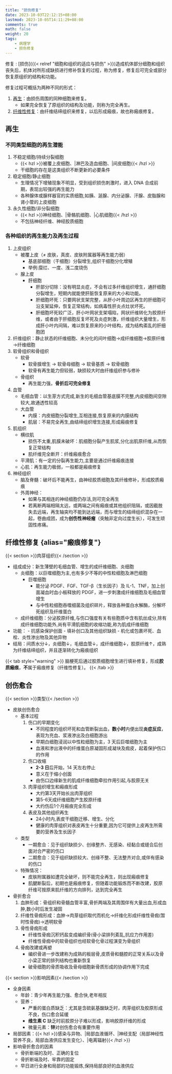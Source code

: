 ```yaml
---
title: "损伤修复"
date: 2023-10-03T22:12:15+08:00
lastmod: 2023-10-05T14:11:29+08:00
comments: true
math: false
weight: 20
tags:
    - 病理学
    - 损伤修复
---
```


修复
: [损伤]({{< relref "细胞和组织的适应与损伤" >}})造成机体部分细胞和组织丧失后，机体对所形成缺损进行修补恢复的过程，称为修复，修复后可完全或部分恢复原组织的结构和功能。

修复过程可概括为两种不同的形式：

1. [再生](#再生)：由损伤周围的同种细胞来修复。
    - 如果完全恢复了原组织的结构及功能，则称为完全再生。
2. [纤维性修复](#纤维性修复)：由纤维结缔组织来修复，以后形成瘢痕，故也称瘢痕修复。

<!--more-->

## 再生

### 不同类型细胞的再生潜能

1. 不稳定细胞/持续分裂细胞
    - {{< hzl >}}被覆上皮细胞、|淋巴及造血细胞、|间皮细胞{{< /hzl >}}
    - 干细胞的存在是这类组织不断更新的必要条件
2. 稳定细胞/静止细胞
    - 生理情况下增殖现象不明显，受到组织损伤刺激时，进入 DNA 合成前期，表现出较强的再生能力
    - 各种腺体或腺样器官的实质细胞,如胰、涎腺、内分泌腺、汗腺、皮脂腺和肾小管的上皮细胞
3. 永久性细胞/非分裂细胞
    - {{< hzl >}}神经细胞、|骨骼肌细胞、|心肌细胞{{< /hzl >}}
    - 不包括神经纤维、神经胶质细胞

### 各种组织的再生能力及再生过程

1. 上皮组织
    - 被覆上皮（≠ 皮肤，真皮、皮肤附属器等再生能力弱）
        - 基底部细胞（干细胞）分裂增生,组织干细胞分化增殖
        - 举例:糜烂、一度、浅二度烧伤
    - 腺上皮
        - 肝细胞
            - 肝部分切除：没有明显炎症，不会有过多纤维组织增生，通肝细胞分裂增生，短期内就能使肝脏恢复原来的大小和功能。
            - 肝细胞坏死：只要网状支架完整，从肝小叶周边区再生的肝细胞可沿支架延伸，恢复正常结构，如病毒性肝炎点灶状坏死。
            - 肝细胞坏死较广泛，肝小叶网状支架塌陷，网状纤维转化为胶原纤维，或者由于肝细胞反复坏死及炎症刺激，纤维组织大量增生，形成肝小叶内间隔，难以恢复原来的小叶结构，成为结构紊乱的肝细胞团
2. 纤维组织：静止状态的纤维细胞、未分化的间叶细胞→成纤维细胞→胶原纤维→纤维细胞
3. 软骨组织和骨组织
    - 软骨
        - 软骨膜增生 → 软骨母细胞 → 软骨基质 → 软骨细胞
        - 软骨有再生能力但较弱，缺损较大时由纤维组织参与修补
    - 骨组织
        - 再生能力强，**骨折后可完全修复**
4. 血管
    - 毛细血管：以生芽方式完成,新生的毛细血管基底膜不完整,内皮细胞间空隙较大,故通透性较高
    - 大血管
        - 内膜：内皮细胞分裂增生,互相连接,恢复原来的内膜结构
        - 肌层：不易完全再生,由结缔组织增生连接,形成瘢痕修复
5. 肌组织
    - 横纹肌
        - 损伤不太重,肌膜未破坏：肌细胞分裂产生肌浆,分化出肌原纤维,从而恢复正常结构
        - 肌纤维完全断开：纤维瘢痕愈合
    - 平滑肌：有一定的分裂再生能力,主要是通过纤维瘢痕连接
    - 心肌：再生能力极弱，一般都是瘢痕修复
6. 神经组织
    - 脑及脊髓：破坏后不能再生，由神经胶质细胞及其纤维修补，形成胶质瘢痕
    - 外周神经：
        - 如果与其相连的神经细胞仍存活,则可完全再生
        - 若离断两端相隔太远，或两端之间有瘢痕或其他组织阻隔，或因截肢失去远端，再生轴突均不能到达远端，而与增生的结缔组织混杂在一起，卷曲成团，成为**创伤性神经瘤**（突触非定向过度生长），可发生顽固性疼痛。

## 纤维性修复 {alias="瘢痕修复"}

{{< section >}}肉芽组织{{< /section >}}

- 组成成分：新生薄壁的毛细血管、增生的成纤维细胞、炎细胞
    - 炎细胞：以巨噬细胞为主,也有多少不等的中性粒细胞及淋巴细胞
        - 巨噬细胞
            - 能分泌 PDGF、FGF、TGF-β（生长因子）及 IL-1、TNF，加上创面凝血时血小板释放的 PDGF，进一步刺激成纤维细胞及毛细血管增生
            - 与中性粒细胞吞噬细菌及组织碎片，释放各种蛋白水解酶，分解坏死组织及纤维蛋白
    - 成纤维细胞：分泌胶原纤维,与伤口强度有关有些胞质中含有肌丝成分,除有成纤维细胞功能外,尚有平滑肌细胞的收缩功能,称为肌成纤维细胞
- 功能：
        - 抗感染保护创面
        - 填补创口及其他组织缺损
        - 机化或包裹坏死、血栓、炎性渗出物及其他异物
- 结局：间质水分↓，炎细胞↓，毛细血管↓，成纤维细胞↓，胶原纤维↑，成熟为纤维结缔组织，并且逐渐转化为瘢痕组织

{{< tab style="warning" >}}
脑梗死后通过胶质细胞增生进行填补修复，形成**胶质瘢痕**，**不**属于瘢痕修复（纤维性修复）。
{{< /tab >}}

## 创伤愈合

{{< section >}}类型{{< /section >}}

- 皮肤创伤愈合
    - 基本过程
        1. 伤口的早期变化
            - 不同程度的组织坏死和血管断裂出血，**数小时**内便出现**炎症反应**，表现为充血、浆液渗出及白细胞游出
            - 早期白细胞浸润以中性粒细胞为主，3 天后巨噬细胞为主
            - 血液和渗出液中的纤维蛋白原凝固形成凝块及痂皮，起着保护伤口的作用
        2. 伤口收缩
            - **2-3 日**后开始，14 天左右停止
            - 意义在于缩小创面
            - 由伤口边缘新生的肌成纤维细胞牵拉作用引起,与胶原无关
        3. 肉芽组织增生和瘢痕形成
            - 大约第3天开始长出肉芽组织
            - 第5-6天成纤维细胞产生胶原纤维
            - 大约伤后1个月瘢痕完全形成
        4. 表皮及其他组织再生
            - 24小时内,表皮干细胞迁移、增生、分化
            - 健康的肉芽组织对表皮再生十分重要,因为它可提供上皮再生所需要的营养及生长因子
    - 类型
        - 一期愈合：见于组织缺损少、创缘整齐、无感染、经黏合或缝合后创面对合严密的伤口
        - 二期愈合：见于组织缺损较大、创缘不整、无法整齐对合,或伴有感染的伤口
    - 特殊情况：
        - 皮肤附属器如遭完全破坏，则不能完全再生，则出现瘢痕修复
        - 肌腱断裂后，初期也是瘢痕修复，但随着功能锻炼而不断改建，胶原纤维可按原来肌纤维的方向排列，达到完全再生
- 骨折愈合
    1. 血肿形成：骨组织和骨髓血管丰富,骨折两端及其周围伴有大量出血,形成血肿,数小时后发生凝固
    2. 纤维性骨痂形成：血肿→肉芽组织取代而机化→纤维化形成纤维性骨痂(暂时性骨痂)→透明软骨
    3. 骨性骨痂形成
        - 纤维性骨痂沉积钙盐变成编织骨(骨小梁排列紊乱,抗应力作用差)
        - 纤维性骨痂中的软骨组织也经软骨化骨过程演变为骨组织
    4. 骨痂改建或再塑
        - 编织骨进一步改建称为成熟的板层骨,皮质骨和髓腔的正常关系以及骨小梁正常的排列结构也重新恢复
        - 破骨细胞的骨质吸收及骨母细胞新骨质形成的协调作用下完成

{{< section >}}影响因素{{< /section >}}

- 全身因素
    - 年龄：青少年再生能力强、愈合快,老年相反
    - 营养：
        - 严重的蛋白质缺乏：尤其是含硫氨基酸缺乏时，肉芽组织及胶原形成不良，伤口愈合延缓
        - **维生素 C** 缺乏时前胶原分子难以形成，影响胶原纤维的形成
        - 微量元素：**锌**对创伤愈合有重要作用
- 局部因素：{{< hzl >}}感染与异物、|局部血液循环、|神经支配（局部神经性营养不良，局部血液供应发生变化）、|电离辐射{{< /hzl >}}
- 影响骨折愈合的因素
    - 骨折断端的及时、正确的复位
    - 骨折断端及时、牢靠的固定
    - 早日进行全身和局部的功能锻炼,保持局部良好的血液供应

